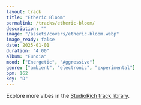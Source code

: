 ```yaml
---
layout: track
title: "Etheric Bloom"
permalink: /tracks/etheric-bloom/
description: ""
image: "/assets/covers/etheric-bloom.webp"
image_ready: false
date: 2025-01-01
duration: "4:00"
album: "Eunoia"
mood: ["Energetic", "Aggressive"]
genre: ["ambient", "electronic", "experimental"]
bpm: 162
key: "D"
---
```


Explore more vibes in the [StudioRich track library](/tracks/).
